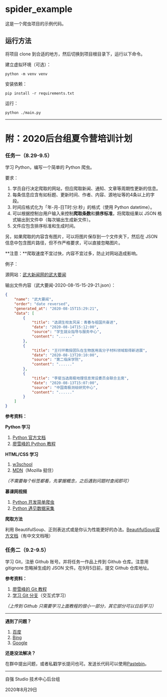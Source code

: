 # spider_example

这是一个爬虫项目的示例代码。

## 运行方法

将项目 clone 到合适的地方，然后切换到项目根目录下，运行以下命令。

建立虚拟环境（可选）：

```
python -m venv venv
```

安装依赖：

```
pip install -r requirements.txt
```

运行：

```
python ./main.py
```

---

# 附：2020后台组夏令营培训计划

### 任务一（8.29-9.5）

学习 Python，编写一个简单的 Python 爬虫。

要求：


1. 学员自行决定爬取的网站，但应爬取新闻、通知、文章等周期性更新的信息。
2. 每条信息应含有如标题、更新时间、作者、内容、源地址等的4条以上的字段。
3. 时间应格式化为「年-月-日T时:分:秒」的格式（使用 Python datetime）。
4. 可以根据控制台用户输入来控制**爬取条数**和**排序标准**，将爬取结果以 JSON 格式输出到文件中（每次输出生成新文件）。
5. 文件应包含排序标准和生成时间。

另，如果爬取的内容含有图片，可以将图片保存到一个文件夹下，然后在 JSON 信息中包含图片路径，但不作严格要求，可以直接忽略图片。

**注意：**爬取速度不宜过快，内容不宜过多，防止对网站造成影响。

例子：

源网站：[武大新闻网的武大要闻](https://news.whu.edu.cn/wdyw.htm)

输出文件内容（武大要闻-2020-08-15-15-29-21.json）：

```json
{
    "name": "武大要闻",  
	"order": "date reversed",
	"generated_at": "2020-08-15T15:29:21",
	"data": [
		{
			"title": "选调生校友风采：青春与祖国共奋进",
			"date": "2020-08-14T15:12:00",
			"source": "学生就业指导与服务中心",
			"content": "......"
		},
		{
			"title": "王行环教授团队在生物医用高分子材料领域取得新进展",
			"date": "2020-08-13T20:10:00",
			"source": "第二临床学院",
			"content": "......"
		},
		{
			"title": "李斐当选南极地理信息常设委员会联合主席",
			"date": "2020-08-13T15:07:00",
			"source": "中国南极测绘研究中心",
			"content": "......"
		}
	]
}
```
**参考资料：**

**Python 学习**


1. [Python 官方文档](https://docs.python.org/zh-cn/3.7/index.html)
2. [廖雪峰的 Python 教程](https://www.liaoxuefeng.com/wiki/1016959663602400)

**HTML/CSS 学习**


1. [w3school](https://www.w3school.com.cn/h.asp)
2. [MDN](https://developer.mozilla.org/zh-CN/docs/Web/HTML)（Mozilla 挺住）

*（不需要每个标签都看，先掌握概念，之后遇到问题时查阅即可）*

**慕课网视频**


1. [Python 开发简单爬虫](http://www.imooc.com/learn/563)
2. [Python 遇见数据采集](http://www.imooc.com/learn/712)

**爬取方法**

利用 BeautifulSoup、正则表达式或是你认为性能更好的办法。[BeautifulSoup官方文档](https://www.crummy.com/software/BeautifulSoup/bs4/doc/)（有中文文档哦）



### 任务二（9.2-9.5）

学习 Git，注册 Github 账号。并将任务一作品上传到 Github 仓库。注意用 gitignore 忽略掉生成的 JSON 文件。在9月5日前，提交 Github 仓库地址。

**参考资料：**


1. [廖雪峰的 Git 教程](https://www.liaoxuefeng.com/wiki/896043488029600)
2. [学习 Git 分支](https://learngitbranching.js.org/)（交互式学习）

*（上传到 Github 只需要学习上面教程的很小一部分，其它部分可以日后学习）*




---


**遇到了问题？**


1. [百度](https://www.baidu.com)
2. [Bing](https://cn.bing.com)
3. [Google](https://www.google.com)

**还是没法解决？**

在群中提出问题，或者私戳学长提问也可。发送长代码可以使用[Pastebin](https://paste.ubuntu.com/)。


---





自强 Studio 技术中心后台组

2020年8月29日


